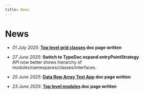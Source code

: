 ```yaml
---
title: News
---
```


# News

* *01 July 2025*: **[Top level grid classes](../architecture/top-level/grid-classes/index.md) doc page written**

* *27 June 2025*: **Switch to TypeDoc expand entryPointStrategy**\
API now better shows hierarchy of modules/namespaces/classes/interfaces.

* *25 June 2025*: **[Data Row Array Test App](../examples/data-row-array-test/index.md) doc page written**

* *23 June 2025*: **[Top level modules](../architecture/top-level/modules/index.md) doc page written**

